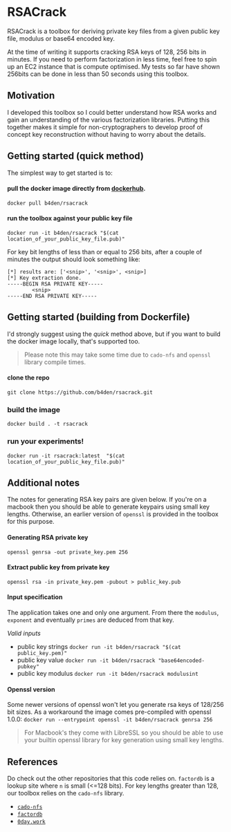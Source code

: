 # RSACrack
RSACrack is a toolbox for deriving private key files from a given public key file, modulus or base64 encoded key.

At the time of writing it supports cracking RSA keys of 128, 256 bits in minutes. If you need to perform factorization in less time, feel free to spin up an EC2 instance that is compute optimised. My tests so far have shown 256bits can be done in less than 50 seconds using this toolbox.

## Motivation
I developed this toolbox so I could better understand how RSA works and gain an understanding of the various factorization libraries. Putting this together makes it simple for non-cryptographers to develop proof of concept key reconstruction without having to worry about the details.

## Getting started (quick method)
The simplest way to get started is to:

####  pull the docker image directly from [dockerhub](https://hub.docker.com/r/b4den/rsacrack).
`docker pull b4den/rsacrack`

#### run the toolbox against your public key file
`docker run -it b4den/rsacrack "$(cat location_of_your_public_key_file.pub)"`

For key bit lengths of less than or equal to 256 bits, after a couple of minutes the output should look something like:
```
[*] results are: ['<snip>', '<snip>', <snip>]
[*] Key extraction done.
-----BEGIN RSA PRIVATE KEY-----
		<snip>
-----END RSA PRIVATE KEY-----
```

## Getting started (building from Dockerfile)
I'd strongly suggest using the _quick_ method above, but if you want to build the docker image locally, that's supported too.

> Please note this may take some time due to `cado-nfs` and `openssl` library compile times.

#### clone the repo
`git clone https://github.com/b4den/rsacrack.git`

### build the image
`docker build . -t rsacrack`

### run your experiments!
`docker run -it rsacrack:latest  "$(cat location_of_your_public_key_file.pub)"`

## Additional notes
The notes for generating RSA key pairs are given below. If you're on a macbook then you should be able to generate keypairs using small key lengths. Otherwise, an earlier version of `openssl` is provided in the toolbox for this purpose.

#### Generating RSA private key
`openssl genrsa -out private_key.pem 256`

#### Extract public key from private key
`openssl rsa -in private_key.pem -pubout > public_key.pub`

#### Input specification
The application takes one and only one argument. From there the `modulus`, `exponent` and eventually `primes` are deduced from that key.

*Valid inputs*
- public key strings `docker run -it b4den/rsacrack "$(cat public_key.pem)"`
- public key value `docker run -it b4den/rsacrack "base64encoded-pubkey"`
- public key modulus `docker run -it b4den/rsacrack modulusint`


#### Openssl version
Some newer versions of openssl won't let you generate rsa keys of 128/256 bit sizes. As a workaround the image comes pre-compiled with openssl 1.0.0: `docker run --entrypoint openssl -it b4den/rsacrack genrsa 256`

> For Macbook's they come with LibreSSL so you should be able to use your builtin openssl library for key generation using small key lengths.

## References
Do check out the other repositories that this code relies on. `factordb` is a lookup site where `n` is small (<=128 bits). For key lengths greater than 128, our toolbox relies on the `cado-nfs` library.
- [`cado-nfs`](https://github.com/kurhula/cado-nfs)
- [`factordb`](http://factordb.com/)
- [`0day.work`](https://0day.work/how-i-recovered-your-private-key-or-why-small-keys-are-bad/)
